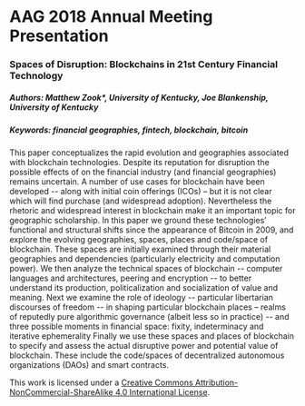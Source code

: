 # AAG 2018 Annual Meeting Presentation

### Spaces of Disruption: Blockchains in 21st Century Financial Technology

##### Authors: Matthew Zook*, University of Kentucky, Joe Blankenship, University of Kentucky
##### Keywords: financial geographies, fintech, blockchain, bitcoin

This paper conceptualizes the rapid evolution and geographies associated with blockchain technologies. Despite its reputation for disruption the possible effects of on the financial industry (and financial geographies) remains uncertain. A number of use cases for blockchain have been developed -- along with initial coin offerings (ICOs) – but it is not clear which will find purchase (and widespread adoption). Nevertheless the rhetoric and widespread interest in blockchain make it an important topic for geographic scholarship. In this paper we ground these technologies’ functional and structural shifts since the appearance of Bitcoin in 2009, and explore the evolving geographies, spaces, places and code/space of blockchain. These spaces are initially examined through their material geographies and dependencies (particularly electricity and computation power). We then analyze the technical spaces of blockchain -- computer languages and architectures, peering and encryption -- to better understand its production, politicalization and socialization of value and meaning. Next we examine the role of ideology -- particular libertarian discourses of freedom -- in shaping particular blockchain places – realms of reputedly pure algorithmic governance (albeit less so in practice) -- and three possible moments in financial space: fixity, indeterminacy and iterative ephemerality Finally we use these spaces and places of blockchain to specify and assess the actual disruptive power and potential value of blockchain. These include the code/spaces of decentralized autonomous organizations (DAOs) and smart contracts.

This work is licensed under a [Creative Commons Attribution-NonCommercial-ShareAlike 4.0 International License](http://creativecommons.org/licenses/by-nc-sa/4.0/).
